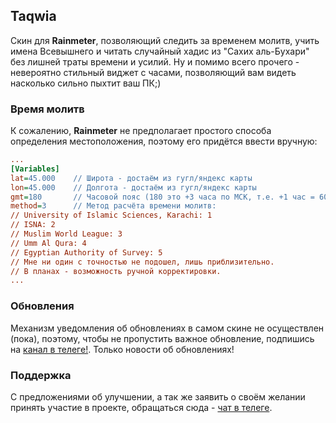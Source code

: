 ## Taqwia

Скин для **Rainmeter**, позволяющий следить за временем молитв, учить имена Всевышнего и читать случайный хадис из "Сахих аль-Бухари" без лишней траты времени и усилий. Ну и помимо всего прочего - невероятно стильный виджет с часами, позволяющий вам видеть насколько сильно пыхтит ваш ПК;)

### Время молитв

К сожалению, **Rainmeter** не предполагает простого способа определения местоположения, поэтому его придётся ввести вручную:

```praytimes.ini
...
[Variables]
lat=45.000    // Широта - достаём из гугл/яндекс карты
lon=45.000    // Долгота - достаём из гугл/яндекс карты
gmt=180       // Часовой пояс (180 это +3 часа по МСК, т.е. +1 час = 60. Пример: +5 часов = 300; -5 часов = -300)
method=3      // Метод расчёта времени молитв:
// University of Islamic Sciences, Karachi: 1
// ISNA: 2
// Muslim World League: 3
// Umm Al Qura: 4
// Egyptian Authority of Survey: 5
// Мне ни один с точностью не подошел, лишь приблизительно. 
// В планах - возможность ручной корректировки.
...
```

### Обновления

Механизм уведомления об обновлениях в самом скине не осуществлен (пока), поэтому, чтобы не пропустить важное обновление, подпишись на [канал в телеге!](https://t.me/taqwia). Только новости об обновлениях!

### Поддержка

С предложениями об улучшении, а так же заявить о своём желании принять участие в проекте, обращаться сюда - [чат в телеге](https://t.me/taqwia_chat).
